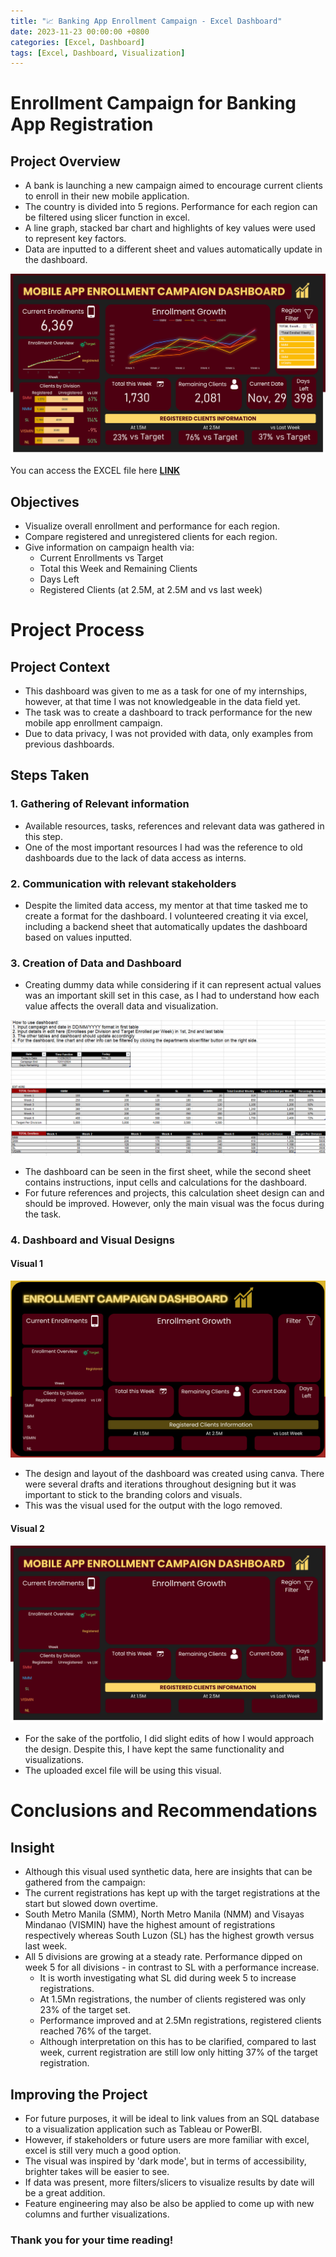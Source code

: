 ```yaml
---
title: "📈 Banking App Enrollment Campaign - Excel Dashboard"
date: 2023-11-23 00:00:00 +0800
categories: [Excel, Dashboard]
tags: [Excel, Dashboard, Visualization]
---
```


# Enrollment Campaign for Banking App Registration

## Project Overview
- A bank is launching a new campaign aimed to encourage current clients to enroll in their new mobile application. 
- The country is divided into 5 regions. Performance for each region can be filtered using slicer function in excel.
- A line graph, stacked bar chart and highlights of key values were used to represent key factors.
- Data are inputted to a different sheet and values automatically update in the dashboard.

![excel_dashboard_preview](/portfolio/Excel_Dashboard/dashboard_visual.png)

You can access the EXCEL file here **[LINK](https://github.com/rydata/rydata.github.io/blob/main/portfolio/Excel_Dashboard/enrollment_excel_db.xlsx)**

## Objectives
- Visualize overall enrollment and performance for each region.
- Compare registered and unregistered clients for each region.
- Give information on campaign health via:
  - Current Enrollments vs Target
  - Total this Week and Remaining Clients
  - Days Left
  - Registered Clients (at 2.5M, at 2.5M and vs last week)

# Project Process

## Project Context
- This dashboard was given to me as a task for one of my internships, however, at that time I was not knowledgeable in the data field yet.
- The task was to create a dashboard to track performance for the new mobile app enrollment campaign.
- Due to data privacy, I was not provided with data, only examples from previous dashboards. 

## Steps Taken
### 1. Gathering of Relevant information
- Available resources, tasks, references and relevant data was gathered in this step.
- One of the most important resources I had was the reference to old dashboards due to the lack of data access as interns. 

### 2. Communication with relevant stakeholders
- Despite the limited data access, my mentor at that time tasked me to create a format for the dashboard. I volunteered creating it via excel, including a backend sheet that automatically updates the dashboard based on values inputted.

### 3. Creation of Data and Dashboard
- Creating dummy data while considering if it can represent actual values was an important skill set in this case, as I had to understand how each value affects the overall data and visualization.

![db_backend_preview](/portfolio/Excel_Dashboard/db_backend.png)

- The dashboard can be seen in the first sheet, while the second sheet contains instructions, input cells and calculations for the dashboard.
- For future references and projects, this calculation sheet design can and should be improved. However, only the main visual was the focus during the task.



### 4. Dashboard and Visual Designs

#### Visual 1
![db_draft_preview](/portfolio/Excel_Dashboard/bgd_draft.png) 

- The design and layout of the dashboard was created using canva. There were several drafts and iterations throughout designing but it was important to stick to the branding colors and visuals.
- This was the visual used for the output with the logo removed.

#### Visual 2
![db_visual_preview](/portfolio/Excel_Dashboard/db_design.png)
- For the sake of the portfolio, I did slight edits of how I would approach the design. Despite this, I have kept the same functionality and visualizations.
- The uploaded excel file will be using this visual.


# Conclusions and Recommendations
## Insight
- Although this visual used synthetic data, here are insights that can be gathered from the campaign:
-  The current registrations has kept up with the target registrations at the start but slowed down overtime.
- South Metro Manila (SMM), North Metro Manila (NMM) and Visayas Mindanao (VISMIN) have the highest amount of registrations respectively whereas South Luzon (SL) has the highest growth versus last week. 
- All 5 divisions are growing at a steady rate. Performance dipped on week 5 for all divisions - in contrast to SL with a performance increase.
  - It is worth investigating what SL did during week 5 to increase registrations.
  - At 1.5Mn registrations, the number of clients registered was only 23% of the target set.
  - Performance improved and at 2.5Mn registrations, registered clients reached 76% of the target.
  - Although interpretation on this has to be clarified, compared to last week, current registration are still low only hitting 37% of the target registration.


## Improving the Project
- For future purposes, it will be ideal to link values from an SQL database to a visualization application such as Tableau or PowerBI. 
- However, if stakeholders or future users are more familiar with excel, excel is still very much a good option. 
- The visual was inspired by 'dark mode', but in terms of accessibility, brighter takes will be easier to see.
- If data was present, more filters/slicers to visualize results by date will be a great addition.
- Feature engineering may also be also be applied to come up with new columns and further visualizations.


### Thank you for your time reading!